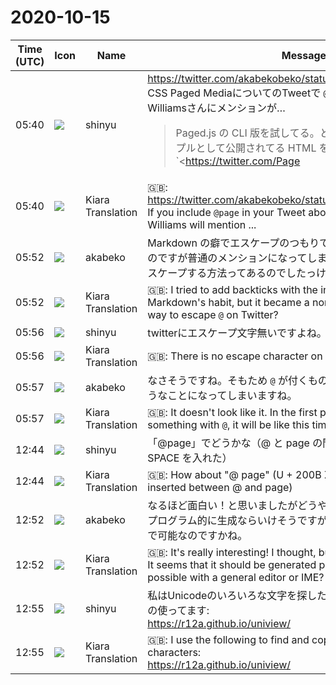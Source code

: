 # 2020-10-15

|Time (UTC)|Icon|Name|Message|
|---|---|---|---|
|05:40|![](https://avatars.slack-edge.com/2018-04-27/354445776386_e258f5ed5ba887b08668_72.jpg)|shinyu|<https://twitter.com/akabekobeko/status/1315961195422117888><br>CSS Paged MediaについてのTweetで `@page`  を含むと、Page Williamsさんにメンションが…<br><blockquote>Paged.js の CLI 版を試してる。とりあえず Vivliostyle のサンプルとして公開されてる HTML をそのまま指定してみたが `<https://twitter.com/Page|@Page>` が定義されていても PDF 化すると見切れたり Loading のまま処理が終わらないなど一筋縄ではゆかない感じ。</blockquote>|
|05:40|![](https://avatars.slack-edge.com/2019-08-21/732685848020_f3f20736795184660348_72.png)|Kiara Translation|🇬🇧: <https://twitter.com/akabekobeko/status/1315961195422117888><br>If you include `@page` in your Tweet about CSS Paged Media, Page Williams will mention ...|
|05:52|![](https://avatars.slack-edge.com/2019-05-15/624511073651_25909952cd7a069ceed2_72.png)|akabeko|Markdown の癖でエスケープのつもりでバッククォートをつけてみたのですが普通のメンションになってしまいました。Twitter で `@` をエスケープする方法ってあるのでしたっけ。|
|05:52|![](https://avatars.slack-edge.com/2019-08-21/732685848020_f3f20736795184660348_72.png)|Kiara Translation|🇬🇧: I tried to add backticks with the intention of escaping due to Markdown's habit, but it became a normal mention. Was there a way to escape `@` on Twitter?|
|05:56|![](https://avatars.slack-edge.com/2018-04-27/354445776386_e258f5ed5ba887b08668_72.jpg)|shinyu|twitterにエスケープ文字無いですよね。|
|05:56|![](https://avatars.slack-edge.com/2019-08-21/732685848020_f3f20736795184660348_72.png)|Kiara Translation|🇬🇧: There is no escape character on twitter.|
|05:57|![](https://avatars.slack-edge.com/2019-05-15/624511073651_25909952cd7a069ceed2_72.png)|akabeko|なさそうですね。そもため `@` が付くものについて言及すると今回のようなことになってしまいますね。|
|05:57|![](https://avatars.slack-edge.com/2019-08-21/732685848020_f3f20736795184660348_72.png)|Kiara Translation|🇬🇧: It doesn't look like it. In the first place, if you mention something with `@`, it will be like this time.|
|12:44|![](https://avatars.slack-edge.com/2018-04-27/354445776386_e258f5ed5ba887b08668_72.jpg)|shinyu|「@​page」でどうかな（@ と page の間に U+200B ZERO WIDTH SPACE を入れた）|
|12:44|![](https://avatars.slack-edge.com/2019-08-21/732685848020_f3f20736795184660348_72.png)|Kiara Translation|🇬🇧: How about "@ page" (U + 200B ZERO WIDTH SPACE is inserted between @ and page)|
|12:52|![](https://avatars.slack-edge.com/2019-05-15/624511073651_25909952cd7a069ceed2_72.png)|akabeko|なるほど面白い！と思いましたがどうやって入力するのでしょう？<br>プログラム的に生成ならいけそうですが一般的なエディター or IME で可能なのですかね。|
|12:52|![](https://avatars.slack-edge.com/2019-08-21/732685848020_f3f20736795184660348_72.png)|Kiara Translation|🇬🇧: It's really interesting! I thought, but how do I enter it?<br>It seems that it should be generated programmatically, but is it possible with a general editor or IME?|
|12:55|![](https://avatars.slack-edge.com/2018-04-27/354445776386_e258f5ed5ba887b08668_72.jpg)|shinyu|私はUnicodeのいろいろな文字を探したりコピペして使うのに次のもの使ってます:<br><https://r12a.github.io/uniview/>|
|12:55|![](https://avatars.slack-edge.com/2019-08-21/732685848020_f3f20736795184660348_72.png)|Kiara Translation|🇬🇧: I use the following to find and copy and use various Unicode characters:<br><https://r12a.github.io/uniview/>|
